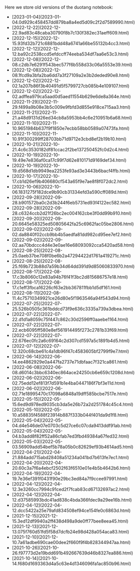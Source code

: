 Here we store old versions of the duotang notebook:
<ul>
<li>[2023-01-04](2023-01-04.0d929c458457dd879ba8a4ed5d09c2f2d7589990.html)</li>
<li>[2022-12-22](2022-12-22.9ad83c48caba30790f8b7c130f382ec31aeff609.html)</li>
<li>[2022-12-15](2022-12-15.93fd32b721c6881bdd48a6741a66be55132b4cc3.html)</li>
<li>[2022-12-12](2022-12-12.ba92c2538ccd5efdccff74eeba534df7aa6e53c3.html)</li>
<li>[2022-12-08](2022-12-08.c2db7e6291f543bec577f6b558d33c06a5553e39.html)</li>
<li>[2022-12-08](2022-12-08.1fcd9a3bfa2ba6dd7a3f27109a2e3b2deded90e8.html)</li>
<li>[2022-12-02](2022-12-02.1a207b86f3b40491d5f5799727cb085b4e109107.html)</li>
<li>[2022-12-02](2022-12-02.adffea979ca5aad0d5aed11554b629e6de8a364e.html)</li>
<li>[2022-11-29](2022-11-29.f499a9b08e3b5c009e9fbfd3d855e918ce715aa3.html)</li>
<li>[2022-11-21](2022-11-21.a48d9131d26ed34cb8a5953bb4c6e210951b6a68.html)</li>
<li>[2022-11-10](2022-11-10.9651984b637f9f1850e7ecbb58bb0589a07473fa.html)</li>
<li>[2022-11-10](2022-11-10.91f300299ff28703bb71d9712e3cbd8ef2b19b10.html)</li>
<li>[2022-10-21](2022-10-21.4c6c3530182df81ccac2f2be137250452fc0d2c4.html)</li>
<li>[2022-10-19](2022-10-19.49e7e836af0ca17c99f7d62e810171d9169def34.html)</li>
<li>[2022-10-19](2022-10-19.d568d1db9949ea2253fe93ad3e3443b6bacf4ffb.html)</li>
<li>[2022-10-17](2022-10-17.cb1d26ef9b406680cf543a65f9e7ae8f8f072dc2.html)</li>
<li>[2022-10-06](2022-10-06.1831275f182dce9b90cb31334efd3a590cff089d.html)</li>
<li>[2022-09-28](2022-09-28.b901572ba0c2d3b244f6eb5731ed93f4122ec582.html)</li>
<li>[2022-09-28](2022-09-28.c6324ccb2d21f26bc2ec004162cbe3f0dd99b910.html)</li>
<li>[2022-09-20](2022-09-20.6645e58325ed50805642fa25c6962fac05be2806.html)</li>
<li>[2022-09-02](2022-09-02.da8840f02ccb9bb4b5aedfa81dd982cd95ee7ef2.html)</li>
<li>[2022-09-02](2022-09-02.aa70bdccc4d4e3e0ae16e68093092cca5420ad58.html)</li>
<li>[2022-08-25](2022-08-25.0aeb37be708f0be6b2a47294422d1761a419271c.html)</li>
<li>[2022-08-25](2022-08-25.f69b723b88d7a59b34d64dd391d9d85060833970.html)</li>
<li>[2022-08-17](2022-08-17.c3b8060c12e83a94b76f41f3bc2d815686757e18.html)</li>
<li>[2022-08-17](2022-08-17.c1eff3fbca16226cf63e2bb367811fbb1d5df161.html)</li>
<li>[2022-08-11](2022-08-11.4c75710349921ce26d80e5f1963546a94f543d94.html)</li>
<li>[2022-07-25](2022-07-25.526b0505c361bddcd73f9e636c3335a739a3dbea.html)</li>
<li>[2022-07-22](2022-07-22.d1d1a8059c75f447c862c30d2596ff0aaebe1164.html)</li>
<li>[2022-07-22](2022-07-22.ecb6095ff580e8ef561914495f273c2781b33f69.html)</li>
<li>[2022-07-22](2022-07-22.676ec0fc2a6c69164c2d307cd1597a5c1891b4d5.html)</li>
<li>[2022-07-12](2022-07-12.320c68cbe61c4a1db96f47c4583605bf2799f9e7.html)</li>
<li>[2022-06-14](2022-06-14.ee4862929e0a447fa2737e71dbfaac7f321ca861.html)</li>
<li>[2022-06-08](2022-06-08.d6014c3bbc6340ec864ace24250cb6e659c1208d.html)</li>
<li>[2022-06-02](2022-06-02.75edd12ef813f7d591b1e4ba0447186f7bf3e11d.html)</li>
<li>[2022-06-02](2022-06-02.71e18995470c17098a6848a19dff585bcbe7517e.html)</li>
<li>[2022-05-15](2022-05-15.6ed9d978ed9035cb3da5e26b72a2d251784c45c4.html)</li>
<li>[2022-05-10](2022-05-10.a58835f4588f23914b887f333b044f401da9d1f8.html)</li>
<li>[2022-05-04](2022-05-04.d4e546de07e0703c5d27ce6c07cda9413ddf91ab.html)</li>
<li>[2022-05-04](2022-05-04.b3add8f82ff52a86cfab7ed3fbd49384a67fed32.html)</li>
<li>[2022-05-03](2022-05-03.56909add54bef5b78a05b0c82629ef93b4614ad5.html)</li>
<li>[2022-04-21](2022-04-21.884add715abd28408a51234a041bd7b613fe7ec1.html)</li>
<li>[2022-04-20](2022-04-20.60c3a7f6a4ebcf2502f63f6510e01e4b5b4642b6.html)</li>
<li>[2022-04-19](2022-04-19.7e36ef391f0431f90e29bc3ed84a7f9ccee97991.html)</li>
<li>[2022-04-12](2022-04-12.3e3260cc7994c91ced2f7fcab83cd67132697ac2.html)</li>
<li>[2022-04-12](2022-04-12.d37585993bdc41ad838c4bda366fdec9a29ee16b.html)</li>
<li>[2022-04-12](2022-04-12.dcc5422a25e79afd834508ef94ce154fe0c6863d.html)</li>
<li>[2021-12-15](2021-12-15.3ed12df9940a2ff438d498a9de0ff77bee8eea45.html)</li>
<li>[2021-12-13](2021-12-13.075f760d51fd5f58d7dcfb24e98d428a054aca83.html)</li>
<li>[2021-12-10](2021-12-10.7a61adbe690cae00dee2f660f9f4b828344947aa.html)</li>
<li>[2021-10-26](2021-10-26.f97773d2e19bdd691b492667639d46b8327ea886.html)</li>
<li>[2021-10-14](2021-10-14.f680d1693363d4a5c63e4d1346096fa1ac850b96.html)</li>
</ul>
